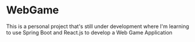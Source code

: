 # WebGame

This is a personal project that's still under development where I'm learning to use Spring Boot and React.js
to develop a Web Game Application
